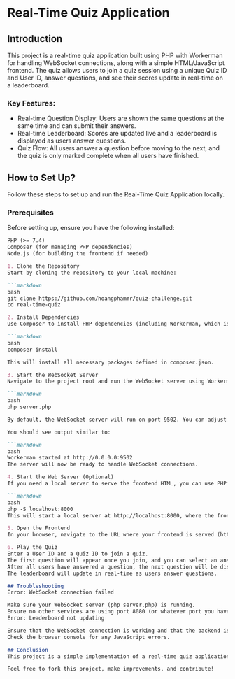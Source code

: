 # Real-Time Quiz Application
## Introduction
This project is a real-time quiz application built using PHP with Workerman for handling WebSocket connections, along with a simple HTML/JavaScript frontend. The quiz allows users to join a quiz session using a unique Quiz ID and User ID, answer questions, and see their scores update in real-time on a leaderboard.

### Key Features:
- Real-time Question Display: Users are shown the same questions at the same time and can submit their answers.
- Real-time Leaderboard: Scores are updated live and a leaderboard is displayed as users answer questions.
- Quiz Flow: All users answer a question before moving to the next, and the quiz is only marked complete when all users have finished.
## How to Set Up?
Follow these steps to set up and run the Real-Time Quiz Application locally.

### Prerequisites
Before setting up, ensure you have the following installed:

```markdown
PHP (>= 7.4)
Composer (for managing PHP dependencies)
Node.js (for building the frontend if needed)

1. Clone the Repository
Start by cloning the repository to your local machine:

```markdown
bash
git clone https://github.com/hoangphammr/quiz-challenge.git
cd real-time-quiz

2. Install Dependencies
Use Composer to install PHP dependencies (including Workerman, which is used to handle WebSocket connections):

```markdown
bash
composer install

This will install all necessary packages defined in composer.json.

3. Start the WebSocket Server
Navigate to the project root and run the WebSocket server using Workerman:

```markdown
bash
php server.php

By default, the WebSocket server will run on port 9502. You can adjust the port in the server.php file if needed.

You should see output similar to:

```markdown
bash
Workerman started at http://0.0.0.0:9502
The server will now be ready to handle WebSocket connections.

4. Start the Web Server (Optional)
If you need a local server to serve the frontend HTML, you can use PHP’s built-in web server:

```markdown
bash
php -S localhost:8000
This will start a local server at http://localhost:8000, where the frontend can be accessed.

5. Open the Frontend
In your browser, navigate to the URL where your frontend is served (http://localhost:8000 by default). The frontend will allow you to enter your User ID and Quiz ID to join a quiz session.

6. Play the Quiz
Enter a User ID and a Quiz ID to join a quiz.
The first question will appear once you join, and you can select an answer.
After all users have answered a question, the next question will be displayed.
The leaderboard will update in real-time as users answer questions.

## Troubleshooting
Error: WebSocket connection failed

Make sure your WebSocket server (php server.php) is running.
Ensure no other services are using port 8080 (or whatever port you have set).
Error: Leaderboard not updating

Ensure that the WebSocket connection is working and that the backend is sending updates properly.
Check the browser console for any JavaScript errors.

## Conclusion
This project is a simple implementation of a real-time quiz application using WebSockets. It demonstrates how you can create interactive real-time applications with PHP and JavaScript. You can extend it further by adding more features like user authentication, multiple quizzes, and even adding different types of questions.

Feel free to fork this project, make improvements, and contribute!
